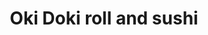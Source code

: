 ---
layout: place
title: "Oki Doki roll and sushi"
permalink: /california/brea/oki-doki-roll-and-sushi.html
stateAbbr: CA
stateName: California
cityName: Brea
seo:
  name: "Oki Doki roll and sushi"
  type: Restaurant
  links: null
description: "Looking for sushi in Brea, California? Check out Oki Doki roll and sushi for a delightful Japanese dining experience. Enjoy a variety of sushi and other dish..."
place_id: ChIJ_xclbjrV3IAR-5mvBXHhQYM
photos:
  - name: >-
      places/ChIJ_xclbjrV3IAR-5mvBXHhQYM/photos/AeeoHcLapXXp76ROHaisabra_VNDkF05ymRfFpqjsSKUKBqnXS0wNt5_Fi0qJTQvs4aXV-pNi48OXxmNxa9mbMpEeYoWWL425E-h315SF4WoXfKVdv-s59Ht11K9k4R6KzXTEkZv4UuDUI0DMJaoSJ5mhu1MaMOefAFM1g6A4Zd7w2I0e1LgPeTHfnZ18yD5SXyhwfSPQo-wOijWrxriDjS46i86wURwLcZHueSxR0NaKL165W5MLebL7eMVWYXKPXYgnZcJqyJHCPMmIzOLrtR0XwVBXwsQfV9a743x86LDO-djk-1qo0EdQM9d97NjTqWcpMtEfPZEcFR7jXZ4d878MVLX7WWgR46jrTSQxnNAOSDhIlxm0hMQxXb_YqbLC55xlL0s6ja3qPK6EJ9hfZJ56DjpijtpmpNgxrNCEC4lC1bEa7c
    widthPx: 4000
    heightPx: 1868
    authorAttributions:
      - displayName: Brian Maurer MTB
        uri: https://maps.google.com/maps/contrib/112657692472757208491
        photoUri: >-
          https://lh3.googleusercontent.com/a-/ALV-UjU_GJy6bUlfEdY5JcYx_71sfTos2cDqILI5NFDxdoumUjg_C5zE=s100-p-k-no-mo
    flagContentUri: >-
      https://www.google.com/local/imagery/report/?cb_client=maps_api_places.places_api&image_key=!1e10!2sCIHM0ogKEICAgIDyvsTTtAE&hl=en-US
    googleMapsUri: >-
      https://www.google.com/maps/place//data=!3m4!1e2!3m2!1sCIHM0ogKEICAgIDyvsTTtAE!2e10!4m2!3m1!1s0x80dcd53a6e2517ff:0x8341e17105af99fb
  - name: >-
      places/ChIJ_xclbjrV3IAR-5mvBXHhQYM/photos/AeeoHcKXUHyLprBPKs_3MOemDeEshlXY-bVaE1oL7LkJ_Ny-nHfe7oBn1G0eI-q989Gkd7mgvlVE5Ya-qk-lJySSuX0AVeB_FrTqactKCR8W-s3UYF3d1BqmCWTL3jFDUp66XZghgBs2wune2I12FdaaCMSGu0LbEzTJPLFvsZx1XDTUh6vZKu0il3Esrh8Vqp0J2c-9KrtZ1uBC11YWV4cZ-1n-qITAg4PTWzmyzm839hPoPy6_bUadtfAOc0GvdqR3XDzTMuzVBNtiPA4dnfkRTTvU9wmSRkvYBXaaMPgHeytFVg
    widthPx: 2644
    heightPx: 1720
    authorAttributions:
      - displayName: Oki Doki roll and sushi
        uri: https://maps.google.com/maps/contrib/118370453982403305254
        photoUri: >-
          https://lh3.googleusercontent.com/a-/ALV-UjVR9vgesT6D6znS2c9UJ8CSmV-eb072chWhEZipMENu1ckbK9g=s100-p-k-no-mo
    flagContentUri: >-
      https://www.google.com/local/imagery/report/?cb_client=maps_api_places.places_api&image_key=!1e10!2sAF1QipNyylYnjoNIlqsFvj9oHjrEPwvxkrZUESjpvB3m&hl=en-US
    googleMapsUri: >-
      https://www.google.com/maps/place//data=!3m4!1e2!3m2!1sAF1QipNyylYnjoNIlqsFvj9oHjrEPwvxkrZUESjpvB3m!2e10!4m2!3m1!1s0x80dcd53a6e2517ff:0x8341e17105af99fb
  - name: >-
      places/ChIJ_xclbjrV3IAR-5mvBXHhQYM/photos/AeeoHcJIsg1AHoIE7yFlwD801VwCBH6o9rOr2pCgSVzO9GfMecc-wR4xfBwc6tibfafTdAyBaEz2aLWtxcmF7Nzlia8LSTk3wF5CWXqfrKlQ4apl3OeoDQlz26WwTsIUgw04cEfQphDG6N_GuPsks__v9Mr-UE7Iq6fen1AAw_iuGt5AD-D0snc53EaOmHB8FStFKGyr1bzC2BeO3GuqUwdibZi756Z4al0VRLtpNLMqLgWDrPP0l_2nV5rgcKOERNidr2Y2qPPOvu9Cbk-nSyF_NelTgBIv54jzmpu_u2TUhdZTVQ
    widthPx: 2644
    heightPx: 1720
    authorAttributions:
      - displayName: Oki Doki roll and sushi
        uri: https://maps.google.com/maps/contrib/118370453982403305254
        photoUri: >-
          https://lh3.googleusercontent.com/a-/ALV-UjVR9vgesT6D6znS2c9UJ8CSmV-eb072chWhEZipMENu1ckbK9g=s100-p-k-no-mo
    flagContentUri: >-
      https://www.google.com/local/imagery/report/?cb_client=maps_api_places.places_api&image_key=!1e10!2sAF1QipMNMOjZd9EKalKOHSyO7nwL_gM8m9Dxmfk4BQZH&hl=en-US
    googleMapsUri: >-
      https://www.google.com/maps/place//data=!3m4!1e2!3m2!1sAF1QipMNMOjZd9EKalKOHSyO7nwL_gM8m9Dxmfk4BQZH!2e10!4m2!3m1!1s0x80dcd53a6e2517ff:0x8341e17105af99fb
  - name: >-
      places/ChIJ_xclbjrV3IAR-5mvBXHhQYM/photos/AeeoHcJFNBVNZPOA-sEsnU1-Nak_GfH4U44VAaCR8B-tMD0FnmrrZx1Pyjr7aWRafoCNl_cMKqvRHaWgE6p-_OQ0MAtulbTDVDJu16IPEsraZM6g-owdqF1kes8qQtOVCdQVQcXLJe-dEPIAiVdp_Ntw7kwgdLACVSFq150Kx1cdZ-U70dwMzdVbQSxDVGTew-v7OxIJFMCZCyJ0ITwErNrRy_zb7Sk4oolfE4xTIbnsfXd4V1fDt-VWp2RW61I7WmDYOJN7VI3UBQL34P9gRi4SMkQf1gzdOKRyHlZ2bEMj0PLUiw
    widthPx: 2644
    heightPx: 1720
    authorAttributions:
      - displayName: Oki Doki roll and sushi
        uri: https://maps.google.com/maps/contrib/118370453982403305254
        photoUri: >-
          https://lh3.googleusercontent.com/a-/ALV-UjVR9vgesT6D6znS2c9UJ8CSmV-eb072chWhEZipMENu1ckbK9g=s100-p-k-no-mo
    flagContentUri: >-
      https://www.google.com/local/imagery/report/?cb_client=maps_api_places.places_api&image_key=!1e10!2sAF1QipOB5SQH081Q5PQJFvYJ7MKcsa59vlmHUimCESVj&hl=en-US
    googleMapsUri: >-
      https://www.google.com/maps/place//data=!3m4!1e2!3m2!1sAF1QipOB5SQH081Q5PQJFvYJ7MKcsa59vlmHUimCESVj!2e10!4m2!3m1!1s0x80dcd53a6e2517ff:0x8341e17105af99fb
  - name: >-
      places/ChIJ_xclbjrV3IAR-5mvBXHhQYM/photos/AeeoHcJuNNsmfRbhkoFvwYk_4G3-JRAvl2vUq8gZtkmOuuzj8HS25j8PkGgJ3tmY1txc84zkegZUOkLgysU1E2pHCKSaBaXipUdfUCunypXS-z_kZ98NAbK2Qjh5nuWKdUVhsDYLF9fNQKgM-wIdLc-2qGh6FzvGo8q_8XAz_7dlRLAD9ZCF7KK6XVAe6PF4pHDMW07GPD3gRqEPUz0j7319pQCPcBpDJBWU0YjBkweAMftIoZlMV_FYP3_IEaYnG5aICzL80xGOiVIunFGbWsmXhyiYU8b27C7jaJLv6sUxYs9otQ
    widthPx: 2644
    heightPx: 1720
    authorAttributions:
      - displayName: Oki Doki roll and sushi
        uri: https://maps.google.com/maps/contrib/118370453982403305254
        photoUri: >-
          https://lh3.googleusercontent.com/a-/ALV-UjVR9vgesT6D6znS2c9UJ8CSmV-eb072chWhEZipMENu1ckbK9g=s100-p-k-no-mo
    flagContentUri: >-
      https://www.google.com/local/imagery/report/?cb_client=maps_api_places.places_api&image_key=!1e10!2sAF1QipNKZQNY6JmevJ8oa9GNIMbS2MCGmr7YJP0zXG2r&hl=en-US
    googleMapsUri: >-
      https://www.google.com/maps/place//data=!3m4!1e2!3m2!1sAF1QipNKZQNY6JmevJ8oa9GNIMbS2MCGmr7YJP0zXG2r!2e10!4m2!3m1!1s0x80dcd53a6e2517ff:0x8341e17105af99fb
  - name: >-
      places/ChIJ_xclbjrV3IAR-5mvBXHhQYM/photos/AeeoHcJDDFcXsPrZTiFQZg78mZpCvtyz3FU2vWZ-7Ai2BdaJWVM1R57bPDJ0v0-lSrl8RtTNk4VKOSoA9K7OHIQKqC9RCGLddOfCdyvW5xMDA69JCpgBHmzSbckD2v-rYYGaVd8CDxscG-tDdNzloxkNJXNSDWaWb2kX6EF9qizpAMJhuyuT7sjikvrBtxK_cZrHuny4s5Cp7Ju8aN430MazNQJMLoihWmZve-OqNChocAqXrJhoGOwCXg_CfCAdn0ogeqMPDq-GDz5GZjCGKjGLMgF9gk1xMkGyYk_tO6YIKNs1RL-ZjyjUe0nFQB8qq-F8nH0BQHGGqO6BBcRgr_HYy81c_d4FJR_98FpGvqbUTu5CRwqonfJ00iHuHlucUol3qlkD7FN0DFdVA7HDtZ8zhKURCUCwSj4Pm36CQqZjMUyjOGYvzPsVyBqe5kVp12ex
    widthPx: 3024
    heightPx: 4032
    authorAttributions:
      - displayName: Lisa Burke
        uri: https://maps.google.com/maps/contrib/101104886103438164090
        photoUri: >-
          https://lh3.googleusercontent.com/a-/ALV-UjXlD58OINs3uqW59SIKP0YYgUr7fEZwe1RDW0sU4Nfc1ssQFT3D=s100-p-k-no-mo
    flagContentUri: >-
      https://www.google.com/local/imagery/report/?cb_client=maps_api_places.places_api&image_key=!1e10!2sCIABIhAA3ilW-yR_E2foi9oABW6F&hl=en-US
    googleMapsUri: >-
      https://www.google.com/maps/place//data=!3m4!1e2!3m2!1sCIABIhAA3ilW-yR_E2foi9oABW6F!2e10!4m2!3m1!1s0x80dcd53a6e2517ff:0x8341e17105af99fb
  - name: >-
      places/ChIJ_xclbjrV3IAR-5mvBXHhQYM/photos/AeeoHcJAatQ5telHtCC4YsfPi4vTgffjvGxDPTfvqF4qYfQWI5fxwTzTwSyqMhS-y6bEnx-N3g-72dN-1k42fftrZyN7tENlgYj1JeV-TeOD8hwHsMJAm1g4BxFhtvh6WaSEHt156ZsnWgpLii-43cownS1o5m08YCeHcvRXQB4XAyFxvKgXZ_j3V_orqEV0Sq00eNgtV9H73Me6YJsupEfqxKhFeU5jx718FDl3QCOavxMHiEFfgWcUdG4nBZsTSFFroipp7lBj7HMd2vui42Lq897_S7hMggOugHmAiwGpPW4lPDAreD3hVQks9F1dQk-jxnflpqdur-yWYf8F6ab5PFctv1FXHCkv3X5ko3sPtTBMqasSxu8bU3A60Nq5evLl7D-Ohgkr21X7EdrpobZIryYry6D9iuVID6fCKWNtwt4
    widthPx: 4032
    heightPx: 3024
    authorAttributions:
      - displayName: RivailsLogan
        uri: https://maps.google.com/maps/contrib/112093364391710203575
        photoUri: >-
          https://lh3.googleusercontent.com/a/ACg8ocKljp2KyAZA7uvl_dkjYrEV-ZcAcQiYR5nLnYfr_tiuLKKU8g=s100-p-k-no-mo
    flagContentUri: >-
      https://www.google.com/local/imagery/report/?cb_client=maps_api_places.places_api&image_key=!1e10!2sCIHM0ogKEICAgIC-7oyjWA&hl=en-US
    googleMapsUri: >-
      https://www.google.com/maps/place//data=!3m4!1e2!3m2!1sCIHM0ogKEICAgIC-7oyjWA!2e10!4m2!3m1!1s0x80dcd53a6e2517ff:0x8341e17105af99fb
  - name: >-
      places/ChIJ_xclbjrV3IAR-5mvBXHhQYM/photos/AeeoHcKvENihdOmF8Oqg96NF3EbFbjh3n58sgT69AMo1m4CwUyU0jUcEfwyhIf6x9Jrn4OXY4ggJTVVR0yJCM9wuZZLb-3fhc31nrw1iRX_fTHuaCqK4BJlwx6fCpVCd2Ji8D3ExGVFBRMKkClR511_8u1I5aylGN8ZOzv1TAlmKnX6UT5mJecxGvlYuABZfB1aKcmH9VrdsJvW8IoQgdSb5CmS8cCrPNYqxeIhTXZ1nRZYEDwSTBKqg6gw_B7o5zMF-i9asQFKbflaoIhVyapu0s1ZbzK450YpEiL8yH8muJJ0rfUgDUq2h63G6PUr2Bsx5DGZNKPZsiQ6n31Gvvl4aLFNf8bvyDYBKhL-WvAZzMzQh-5i32WhCmDcivXmcxsQWcwoOJ6X6WtwQtwxzn4AWSytD60xiMdv5XnuSxrHgs9FtZ3ow
    widthPx: 4000
    heightPx: 1868
    authorAttributions:
      - displayName: Brian Maurer MTB
        uri: https://maps.google.com/maps/contrib/112657692472757208491
        photoUri: >-
          https://lh3.googleusercontent.com/a-/ALV-UjU_GJy6bUlfEdY5JcYx_71sfTos2cDqILI5NFDxdoumUjg_C5zE=s100-p-k-no-mo
    flagContentUri: >-
      https://www.google.com/local/imagery/report/?cb_client=maps_api_places.places_api&image_key=!1e10!2sCIHM0ogKEICAgIDyvsTb5AE&hl=en-US
    googleMapsUri: >-
      https://www.google.com/maps/place//data=!3m4!1e2!3m2!1sCIHM0ogKEICAgIDyvsTb5AE!2e10!4m2!3m1!1s0x80dcd53a6e2517ff:0x8341e17105af99fb
  - name: >-
      places/ChIJ_xclbjrV3IAR-5mvBXHhQYM/photos/AeeoHcL3aS9WWNhY7Nch8aWAiCc-i_QQ5p8u-RqElHUmANy5_Fm9TFwDmpyY6IZeI8DcHfZs3Kn01dNy04K7kaoma1OHP_7AoA0nukYD55Ig2S4OFKRU8IGIHU9xxSGcP5ra6n-PQNVADiWKzk_6zYi6sVwbpuQRZ-Y1E5S9hBFBQ0pb8qcrvH0GF5lk5fg_I-oNCTWZgY1FETTFmkdf-AQnDmGbBGHJzHMODBuITsQBampcPgBPmJz6XOg0sQ14N9Mg3XDgcB68caWKTf8P9CJBOUwc9Z6LB6HAyoRhm8DemUXDuzy28fyFJ2xrJ4aFRvyAJsXrk98LS1rYZwCw3vED7ZeLD5Jk3G8lcZIl55ZJMe-kkyN7h3VUAaBf5V08F7HS8oHddhO2SMnb6-3fk10JiclLXUAWyK8QyNbWSjwyI5I_BYBj
    widthPx: 4032
    heightPx: 3024
    authorAttributions:
      - displayName: Eric Thesure
        uri: https://maps.google.com/maps/contrib/106323972448061664216
        photoUri: >-
          https://lh3.googleusercontent.com/a/ACg8ocKI9meoTPzB0xqAJYPfelAQtZCzPxFVUu_R-Ic8meQYyRd04A=s100-p-k-no-mo
    flagContentUri: >-
      https://www.google.com/local/imagery/report/?cb_client=maps_api_places.places_api&image_key=!1e10!2sCIHM0ogKEICAgIDult_y7gE&hl=en-US
    googleMapsUri: >-
      https://www.google.com/maps/place//data=!3m4!1e2!3m2!1sCIHM0ogKEICAgIDult_y7gE!2e10!4m2!3m1!1s0x80dcd53a6e2517ff:0x8341e17105af99fb
  - name: >-
      places/ChIJ_xclbjrV3IAR-5mvBXHhQYM/photos/AeeoHcK-UnmjNlbA_FIJkzH-Ys9Bu5K-mxZG-1nI1afS60lZQXsRQmSyJRIlJgb7sD6iHdkLhJCMluUybeDuH27W8Y3fGcuu_q_vnV187qrn37qg--qZztwxRKqZ2J6pSn6Cp4AyG5s78EOjEqeoTedv_AoakzLq2t4on49JcnrBgmA12VjZ1s5WkcrGKLN4LhWWPglAN-B32z4AMDVZ19y2tZveIoXFkA8ZT5YSTM-4gJqMr3HkZ1dSvIEuI3pwCAi9UW0w5j5JfMLOmYZssxiDzXW2U-WK5HoKz9NT7cW5C1rtyA
    widthPx: 2644
    heightPx: 1720
    authorAttributions:
      - displayName: Oki Doki roll and sushi
        uri: https://maps.google.com/maps/contrib/118370453982403305254
        photoUri: >-
          https://lh3.googleusercontent.com/a-/ALV-UjVR9vgesT6D6znS2c9UJ8CSmV-eb072chWhEZipMENu1ckbK9g=s100-p-k-no-mo
    flagContentUri: >-
      https://www.google.com/local/imagery/report/?cb_client=maps_api_places.places_api&image_key=!1e10!2sAF1QipPkLOHkS3uzZ74KXIYLnm-Ta-iurMrLi6TnV_aR&hl=en-US
    googleMapsUri: >-
      https://www.google.com/maps/place//data=!3m4!1e2!3m2!1sAF1QipPkLOHkS3uzZ74KXIYLnm-Ta-iurMrLi6TnV_aR!2e10!4m2!3m1!1s0x80dcd53a6e2517ff:0x8341e17105af99fb
address: '724 N Brea Blvd #B, Brea, CA 92821, USA'
street: '724 N Brea Blvd #B'
city: Brea
state: CA
zip: '92821'
country: USA
neighborhood: null
latitude: '33.930552'
longitude: '-117.893915'
accessibility_options:
  wheelchairAccessibleParking: true
  wheelchairAccessibleEntrance: true
  wheelchairAccessibleRestroom: true
  wheelchairAccessibleSeating: true
business_status: OPERATIONAL
name: Oki Doki roll and sushi
google_maps_links:
  directionsUri: >-
    https://www.google.com/maps/dir//''/data=!4m7!4m6!1m1!4e2!1m2!1m1!1s0x80dcd53a6e2517ff:0x8341e17105af99fb!3e0
  placeUri: https://maps.google.com/?cid=9458088567997700603
  writeAReviewUri: >-
    https://www.google.com/maps/place//data=!4m3!3m2!1s0x80dcd53a6e2517ff:0x8341e17105af99fb!12e1
  reviewsUri: >-
    https://www.google.com/maps/place//data=!4m4!3m3!1s0x80dcd53a6e2517ff:0x8341e17105af99fb!9m1!1b1
  photosUri: >-
    https://www.google.com/maps/place//data=!4m3!3m2!1s0x80dcd53a6e2517ff:0x8341e17105af99fb!10e5
primary_type: Japanese Restaurant
opening_hours:
  regular: null
  current: null
secondary_opening_hours:
  regular:
    weekdayDescriptions: null
    type: null
  current:
    weekdayDescriptions: null
    type: null
phone: (714) 255-1178
price_level: null
price_range: $20 &ndash; $30
rating: '4.5'
rating_count: 65
website: null
reviews: null
parking_options: null
payment_options: null
allow_dogs: null
curbside_pickup: null
delivery: null
dine_in: null
good_for_children: null
good_for_groups: null
good_for_sports: null
live_music: null
menu_for_children: null
outdoor_seating: null
reservable: null
restroom: null
serves_beer: null
serves_breakfast: null
serves_brunch: null
serves_cocktails: null
serves_coffee: null
serves_dinner: null
serves_dessert: null
serves_lunch: null
serves_vegetarian_food: null
serves_wine: null
takeout: null
summary: null

---